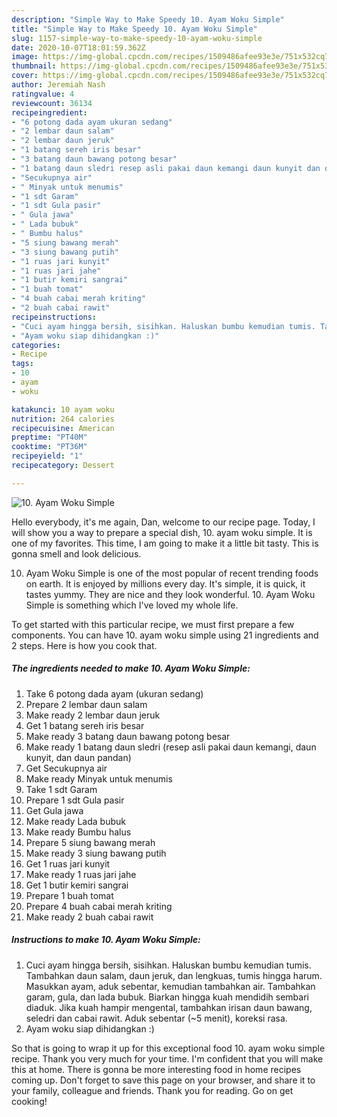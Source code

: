```yaml
---
description: "Simple Way to Make Speedy 10. Ayam Woku Simple"
title: "Simple Way to Make Speedy 10. Ayam Woku Simple"
slug: 1157-simple-way-to-make-speedy-10-ayam-woku-simple
date: 2020-10-07T18:01:59.362Z
image: https://img-global.cpcdn.com/recipes/1509486afee93e3e/751x532cq70/10-ayam-woku-simple-foto-resep-utama.jpg
thumbnail: https://img-global.cpcdn.com/recipes/1509486afee93e3e/751x532cq70/10-ayam-woku-simple-foto-resep-utama.jpg
cover: https://img-global.cpcdn.com/recipes/1509486afee93e3e/751x532cq70/10-ayam-woku-simple-foto-resep-utama.jpg
author: Jeremiah Nash
ratingvalue: 4
reviewcount: 36134
recipeingredient:
- "6 potong dada ayam ukuran sedang"
- "2 lembar daun salam"
- "2 lembar daun jeruk"
- "1 batang sereh iris besar"
- "3 batang daun bawang potong besar"
- "1 batang daun sledri resep asli pakai daun kemangi daun kunyit dan daun pandan"
- "Secukupnya air"
- " Minyak untuk menumis"
- "1 sdt Garam"
- "1 sdt Gula pasir"
- " Gula jawa"
- " Lada bubuk"
- " Bumbu halus"
- "5 siung bawang merah"
- "3 siung bawang putih"
- "1 ruas jari kunyit"
- "1 ruas jari jahe"
- "1 butir kemiri sangrai"
- "1 buah tomat"
- "4 buah cabai merah kriting"
- "2 buah cabai rawit"
recipeinstructions:
- "Cuci ayam hingga bersih, sisihkan. Haluskan bumbu kemudian tumis. Tambahkan daun salam, daun jeruk, dan lengkuas, tumis hingga harum. Masukkan ayam, aduk sebentar, kemudian tambahkan air. Tambahkan garam, gula, dan lada bubuk. Biarkan hingga kuah mendidih sembari diaduk. Jika kuah hampir mengental, tambahkan irisan daun bawang, seledri dan cabai rawit. Aduk sebentar (~5 menit), koreksi rasa."
- "Ayam woku siap dihidangkan :)"
categories:
- Recipe
tags:
- 10
- ayam
- woku

katakunci: 10 ayam woku 
nutrition: 264 calories
recipecuisine: American
preptime: "PT40M"
cooktime: "PT36M"
recipeyield: "1"
recipecategory: Dessert

---
```



![10. Ayam Woku Simple](https://img-global.cpcdn.com/recipes/1509486afee93e3e/751x532cq70/10-ayam-woku-simple-foto-resep-utama.jpg)

Hello everybody, it's me again, Dan, welcome to our recipe page. Today, I will show you a way to prepare a special dish, 10. ayam woku simple. It is one of my favorites. This time, I am going to make it a little bit tasty. This is gonna smell and look delicious.

10. Ayam Woku Simple is one of the most popular of recent trending foods on earth. It is enjoyed by millions every day. It's simple, it is quick, it tastes yummy. They are nice and they look wonderful. 10. Ayam Woku Simple is something which I've loved my whole life.




To get started with this particular recipe, we must first prepare a few components. You can have 10. ayam woku simple using 21 ingredients and 2 steps. Here is how you cook that.

<!--inarticleads1-->

##### The ingredients needed to make 10. Ayam Woku Simple:

1. Take 6 potong dada ayam (ukuran sedang)
1. Prepare 2 lembar daun salam
1. Make ready 2 lembar daun jeruk
1. Get 1 batang sereh iris besar
1. Make ready 3 batang daun bawang potong besar
1. Make ready 1 batang daun sledri (resep asli pakai daun kemangi, daun kunyit, dan daun pandan)
1. Get Secukupnya air
1. Make ready  Minyak untuk menumis
1. Take 1 sdt Garam
1. Prepare 1 sdt Gula pasir
1. Get  Gula jawa
1. Make ready  Lada bubuk
1. Make ready  Bumbu halus
1. Prepare 5 siung bawang merah
1. Make ready 3 siung bawang putih
1. Get 1 ruas jari kunyit
1. Make ready 1 ruas jari jahe
1. Get 1 butir kemiri sangrai
1. Prepare 1 buah tomat
1. Prepare 4 buah cabai merah kriting
1. Make ready 2 buah cabai rawit




<!--inarticleads2-->

##### Instructions to make 10. Ayam Woku Simple:

1. Cuci ayam hingga bersih, sisihkan. Haluskan bumbu kemudian tumis. Tambahkan daun salam, daun jeruk, dan lengkuas, tumis hingga harum. Masukkan ayam, aduk sebentar, kemudian tambahkan air. Tambahkan garam, gula, dan lada bubuk. Biarkan hingga kuah mendidih sembari diaduk. Jika kuah hampir mengental, tambahkan irisan daun bawang, seledri dan cabai rawit. Aduk sebentar (~5 menit), koreksi rasa.
1. Ayam woku siap dihidangkan :)




So that is going to wrap it up for this exceptional food 10. ayam woku simple recipe. Thank you very much for your time. I'm confident that you will make this at home. There is gonna be more interesting food in home recipes coming up. Don't forget to save this page on your browser, and share it to your family, colleague and friends. Thank you for reading. Go on get cooking!
